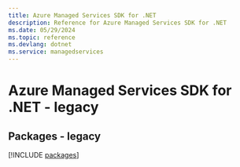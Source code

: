 ```yaml
---
title: Azure Managed Services SDK for .NET
description: Reference for Azure Managed Services SDK for .NET
ms.date: 05/29/2024
ms.topic: reference
ms.devlang: dotnet
ms.service: managedservices
---
```

# Azure Managed Services SDK for .NET - legacy
## Packages - legacy
[!INCLUDE [packages](managed-services-index.md)]
